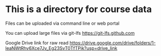 # This is a directory for course data

Files can be uploaded via command line or web portal

You can upload large files via git-lfs https://git-lfs.github.com

Google Drive link for raw read 
https://drive.google.com/drive/folders/1-leaNWtRhv6Xce7Jv_Eg23SvT0TfTPik?usp=drive_link
